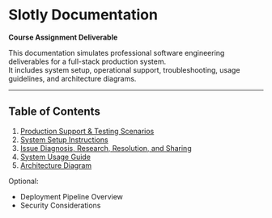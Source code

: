 # Slotly Documentation

**Course Assignment Deliverable**

This documentation simulates professional software engineering deliverables for a full-stack production system.  
It includes system setup, operational support, troubleshooting, usage guidelines, and architecture diagrams.  

---

## Table of Contents
1. [Production Support & Testing Scenarios](01-Production-Support-and-Testing.md)
2. [System Setup Instructions](02-System-Setup.md)
3. [Issue Diagnosis, Research, Resolution, and Sharing](03-Issue-Diagnosis-Log.md)
4. [System Usage Guide](04-System-Usage-Guide.md)
5. [Architecture Diagram](05-Architecture.md)

Optional:
- Deployment Pipeline Overview
- Security Considerations
